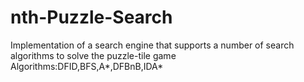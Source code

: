 # nth-Puzzle-Search
  Implementation of a search engine that supports a number of search algorithms to solve the puzzle-tile game
  Algorithms:DFID,BFS,A*,DFBnB,IDA*
